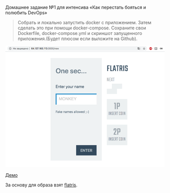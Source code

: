 Домашнее задание №1 для интенсива «Как перестать бояться и полюбить DevOps»

>Собрать и локально запустить docker с приложением.
>Затем сделать это при помощи docker-compose.
>Сохраните свои Dockerfile, docker-compose.yml и скриншот запущенного приложения.(Будет плюсом если выложите на Github).

[![Screenshot](screenshot1.png)](http://64.137.165.110:3000/)

[Демо](http://64.137.165.110:3000/)


За основу для образа взят [flatris](https://github.com/timurb/flatris).
